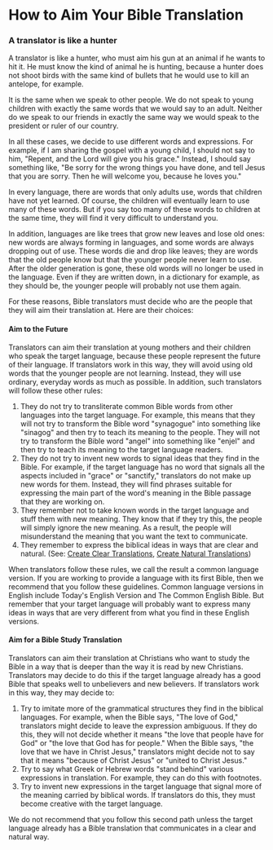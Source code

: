 # How to Aim Your Bible Translation #

### A translator is like a hunter

A translator is like a hunter, who must aim his gun at an animal if he wants to hit it. He must know the kind of animal he is hunting, because a hunter does not shoot birds with the same kind of bullets that he would use to kill an antelope, for example.

It is the same when we speak to other people. We do not speak to young children with exactly the same words that we would say to an adult. Neither do we speak to our friends in exactly the same way we would speak to the president or ruler of our country.

In all these cases, we decide to use different words and expressions. For example, if I am sharing the gospel with a young child, I should not say to him, "Repent, and the Lord will give you his grace." Instead, I should say something like, "Be sorry for the wrong things you have done, and tell Jesus that you are sorry. Then he will welcome you, because he loves you."

In every language, there are words that only adults use, words that children have not yet learned. Of course, the children will eventually learn to use many of these words. But if you say too many of these words to children at the same time, they will find it very difficult to understand you.

In addition, languages are like trees that grow new leaves and lose old ones: new words are always forming in languages, and some words are always dropping out of use. These words die and drop like leaves; they are words that the old people know but that the younger people never learn to use. After the older generation is gone, these old words will no longer be used in the language. Even if they are written down, in a dictionary for example, as they should be, the younger people will probably not use them again.

For these reasons, Bible translators must decide who are the people that they will aim their translation at. Here are their choices:

#### Aim to the Future

Translators can aim their translation at young mothers and their children who speak the target language, because these people represent the future of their language. If translators work in this way, they will avoid using old words that the younger people are not learning. Instead, they will use ordinary, everyday words as much as possible. In addition, such translators will follow these other rules:

1. They do not try to transliterate common Bible words from other languages into the target language. For example, this means that they will not try to transform the Bible word "synagogue" into something like "sinagog" and then try to teach its meaning to the people. They will not try to transform the Bible word "angel" into something like "enjel" and then try to teach its meaning to the target language readers.
1. They do not try to invent new words to signal ideas that they find in the Bible. For example, if the target language has no word that signals all the aspects included in "grace" or "sanctify," translators do not make up new words for them. Instead, they will find phrases suitable for expressing the main part of the word's meaning in the Bible passage that they are working on.
1. They remember not to take known words in the target language and stuff them with new meaning. They know that if they try this, the people will simply ignore the new meaning. As a result, the people will misunderstand the meaning that you want the text to communicate.
1. They remember to express the biblical ideas in ways that are clear and natural. (See: [Create Clear Translations](../guidelines-clear/01.md), [Create Natural Translations](../guidelines-natural/01.md))

When translators follow these rules, we call the result a common language version. If you are working to provide a language with its first Bible, then we recommend that you follow these guidelines. Common language versions in English include Today's English Version and The Common English Bible. But remember that your target language will probably want to express many ideas in ways that are very different from what you find in these English versions.

#### Aim for a Bible Study Translation

Translators can aim their translation at Christians who want to study the Bible in a way that is deeper than the way it is read by new Christians. Translators may decide to do this if the target language already has a good Bible that speaks well to unbelievers and new believers. If translators work in this way, they may decide to:

1. Try to imitate more of the grammatical structures they find in the biblical languages. For example, when the Bible says, "The love of God," translators might decide to leave the expression ambiguous. If they do this, they will not decide whether it means "the love that people have for God" or "the love that God has for people." When the Bible says, "the love that we have in Christ Jesus," translators might decide not to say that it means "because of Christ Jesus" or "united to Christ Jesus."
1. Try to say what Greek or Hebrew words "stand behind" various expressions in translation. For example, they can do this with footnotes.
1. Try to invent new expressions in the target language that signal more of the meaning carried by biblical words. If translators do this, they must become creative with the target language.

We do not recommend that you follow this second path unless the target language already has a Bible translation that communicates in a clear and natural way.
